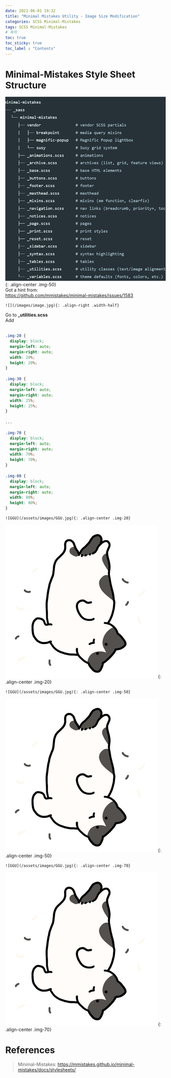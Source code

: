 ```yaml
---
date: 2021-06-01 19:32
title: "Minimal Mistakes Utility - Image Size Modification"
categories: SCSS Minimal-Mistakes
tags: SCSS Minimal-Mistakes
# 목차
toc: true  
toc_sticky: true 
toc_label : "Contents"
---
```


# Minimal-Mistakes Style Sheet Structure
![scss](/assets/images/scss.jpg){: .align-center .img-50}  
Got a hint from:  
<https://github.com/mmistakes/minimal-mistakes/issues/1583>  
```
![](/images/image.jpg){: .align-right .width-half}
```
Go to **_utilities.scss**  
Add  
```css

.img-20 {
  display: block;
  margin-left: auto;
  margin-right: auto;
  width: 20%;
  height: 20%;
}

.img-30 {
  display: block;
  margin-left: auto;
  margin-right: auto;
  width: 25%;
  height: 25%;
}

...

.img-70 {
  display: block;
  margin-left: auto;
  margin-right: auto;
  width: 70%;
  height: 70%;
}

.img-80 {
  display: block;
  margin-left: auto;
  margin-right: auto;
  width: 80%;
  height: 80%;
}
```


```
![GGU](/assets/images/GGU.jpg){: .align-center .img-20}  
```  
![GGU](/assets/images/GGU.jpg){: .align-center .img-20}  

```
![GGU](/assets/images/GGU.jpg){: .align-center .img-50}  
```  
![GGU](/assets/images/GGU.jpg){: .align-center .img-50}  

```
![GGU](/assets/images/GGU.jpg){: .align-center .img-70}  
```  
![GGU](/assets/images/GGU.jpg){: .align-center .img-70}  


# References
> Minimal-Mistakes: <https://mmistakes.github.io/minimal-mistakes/docs/stylesheets/>  
